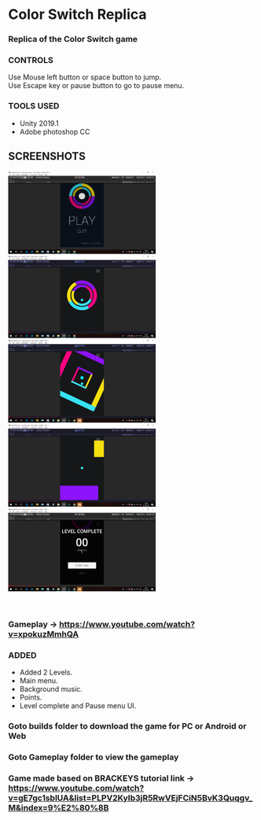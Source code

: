 # Color Switch Replica

### Replica of the Color Switch game</br>


### CONTROLS
Use Mouse left button or space button to jump.</br>
Use Escape key or pause button to go to pause menu.</br>

### TOOLS USED
* Unity 2019.1</br>
* Adobe photoshop CC</br>

## SCREENSHOTS
<p>
<img src = "Color%20Switch/Screenshots/Screenshot%20(51).png" width = "300"/>
<img src = "Color%20Switch/Screenshots/Screenshot%20(55).png" width = "300"/>
<img src = "Color%20Switch/Screenshots/Screenshot%20(63).png" width = "300"/>
<img src = "Color%20Switch/Screenshots/Screenshot%20(68).png" width = "300"/>
<img src = "Color%20Switch/Screenshots/Screenshot%20(70).png" width = "300"/></p></br>

### Gameplay -> https://www.youtube.com/watch?v=xpokuzMmhQA


### ADDED
* Added 2 Levels.</br>
* Main menu.</br>
* Background music.</br>
* Points.</br>
* Level complete and Pause menu UI.</br>


### Goto builds folder to download the game for PC or Android or Web
### Goto Gameplay folder to view the gameplay

### Game made based on BRACKEYS tutorial link -> https://www.youtube.com/watch?v=gE7gc1sblUA&list=PLPV2KyIb3jR5RwVEjFCiN5BvK3Quqgv_M&index=9%E2%80%8B
</br>

